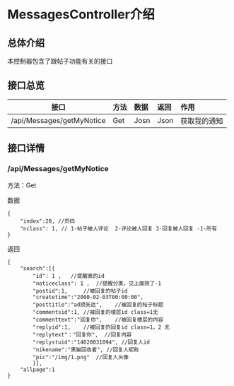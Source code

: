 # MessagesController介绍

## 总体介绍

本控制器包含了跟帖子功能有关的接口

## 接口总览

|接口|方法|数据|返回|作用|
|:-----:|:-----|:-----|:-----|:-----|
|/api/Messages/getMyNotice|Get|Josn|Json|获取我的通知|

## 接口详情

### /api/Messages/getMyNotice

方法：Get

数据
```
{
    "index":20, //页码
    "nclass": 1, // 1-帖子被人评论  2-评论被人回复 3-回复被人回复 -1-所有
}
```

返回
```
{
    "search":[{
        "id": 1 ,   //提醒表的id
        "noticeclass": 1 ,  //提醒分类，见上面除了-1
        "postid":1,     //被回复的帖子id
        "createtime":"2000-02-03T00:00:00",
        "posttitle":"ad损失达",    //被回复的帖子标题
        "commentsid":1, //被回复的楼层id class=1无
        "commenttext":"回复你",    //被回复楼层的内容
        "replyid":1,    //被回复的回复id class=1，2 无
        "replytext"："回复你",  //回复内容
        "replystuid":"14020031094", //回复人id
        "nikename":"黑猫回收者", //回复人昵称
        "pic":"/img/1.png"  //回复人头像
        }],
    "allpage":1
}
```